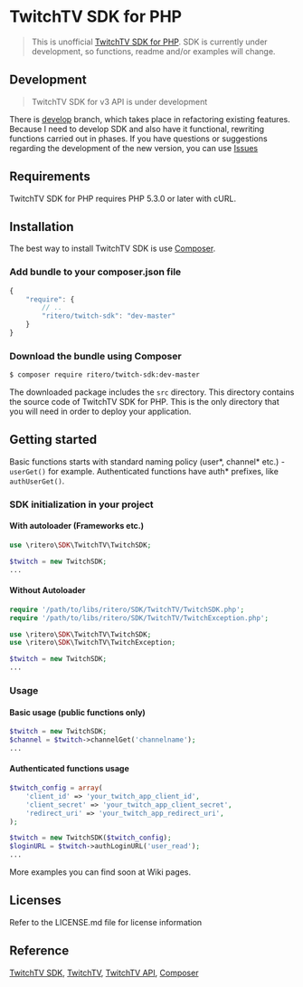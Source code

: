# TwitchTV SDK for PHP

> This is unofficial [TwitchTV SDK for PHP](https://github.com/jofner/Twitch-SDK).
SDK is currently under development, so functions, readme and/or examples will
change.

## Development

> TwitchTV SDK for v3 API is under development

There is [develop](https://github.com/jofner/Twitch-SDK/tree/develop) branch, which takes place in refactoring existing features.
Because I need to develop SDK and also have it functional, rewriting functions carried out in phases.
If you have questions or suggestions regarding the development of the new version, you can use [Issues](https://github.com/jofner/Twitch-SDK/issues)

## Requirements

TwitchTV SDK for PHP requires PHP 5.3.0 or later with cURL.

## Installation

The best way to install TwitchTV SDK is use [Composer](http://getcomposer.org/).

### Add bundle to your composer.json file

```js
{
    "require": {
        // ..
        "ritero/twitch-sdk": "dev-master"
    }
}
```

### Download the bundle using Composer

```bash
$ composer require ritero/twitch-sdk:dev-master
```

The downloaded package includes the `src` directory. This directory contains
the source code of TwitchTV SDK for PHP. This is the only directory
that you will need in order to deploy your application.

## Getting started

Basic functions starts with standard naming policy (user*, channel* etc.) -
`userGet()` for example. Authenticated functions have auth* prefixes,
like `authUserGet()`.

### SDK initialization in your project

#### With autoloader (Frameworks etc.)

```php
use \ritero\SDK\TwitchTV\TwitchSDK;

$twitch = new TwitchSDK;
...
```

#### Without Autoloader

```php
require '/path/to/libs/ritero/SDK/TwitchTV/TwitchSDK.php';
require '/path/to/libs/ritero/SDK/TwitchTV/TwitchException.php';

use \ritero\SDK\TwitchTV\TwitchSDK;
use \ritero\SDK\TwitchTV\TwitchException;

$twitch = new TwitchSDK;
...
```

### Usage

#### Basic usage (public functions only)

```php
$twitch = new TwitchSDK;
$channel = $twitch->channelGet('channelname');
...
```

#### Authenticated functions usage

```php
$twitch_config = array(
    'client_id' => 'your_twitch_app_client_id',
    'client_secret' => 'your_twitch_app_client_secret',
    'redirect_uri' => 'your_twitch_app_redirect_uri',
);

$twitch = new TwitchSDK($twitch_config);
$loginURL = $twitch->authLoginURL('user_read');
...
```

More examples you can find soon at Wiki pages.

## Licenses

Refer to the LICENSE.md file for license information

## Reference

[TwitchTV SDK](https://github.com/jofner/Twitch-SDK),
[TwitchTV](http://www.twitch.tv/),
[TwitchTV API](https://github.com/justintv/Twitch-API),
[Composer](http://getcomposer.org/)